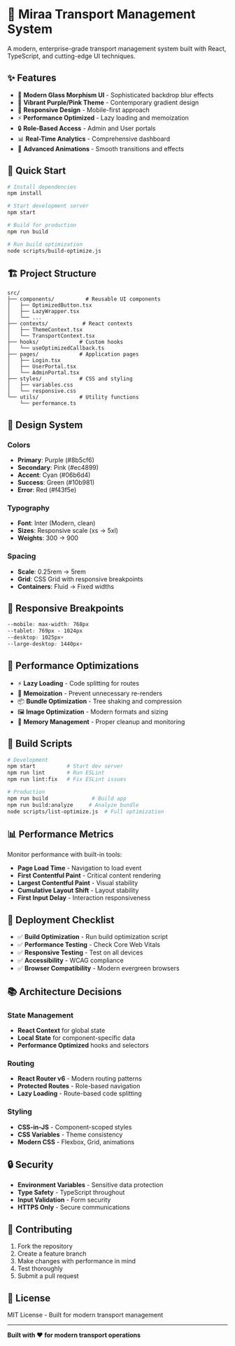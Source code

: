 # 🚛 Miraa Transport Management System

A modern, enterprise-grade transport management system built with React, TypeScript, and cutting-edge UI techniques.

## ✨ Features

- 🎨 **Modern Glass Morphism UI** - Sophisticated backdrop blur effects
- 🌈 **Vibrant Purple/Pink Theme** - Contemporary gradient design
- 📱 **Responsive Design** - Mobile-first approach
- ⚡ **Performance Optimized** - Lazy loading and memoization
- 🔒 **Role-Based Access** - Admin and User portals
- 📊 **Real-Time Analytics** - Comprehensive dashboard
- 💫 **Advanced Animations** - Smooth transitions and effects

## 🚀 Quick Start

```bash
# Install dependencies
npm install

# Start development server
npm start

# Build for production
npm run build

# Run build optimization
node scripts/build-optimize.js
```

## 🏗️ Project Structure

```
src/
├── components/          # Reusable UI components
│   ├── OptimizedButton.tsx
│   ├── LazyWrapper.tsx
│   └── ...
├── contexts/           # React contexts
│   ├── ThemeContext.tsx
│   └── TransportContext.tsx
├── hooks/             # Custom hooks
│   └── useOptimizedCallback.ts
├── pages/             # Application pages
│   ├── Login.tsx
│   ├── UserPortal.tsx
│   └── AdminPortal.tsx
├── styles/            # CSS and styling
│   ├── variables.css
│   └── responsive.css
└── utils/             # Utility functions
    └── performance.ts
```

## 🎨 Design System

### Colors
- **Primary**: Purple (#8b5cf6)
- **Secondary**: Pink (#ec4899)
- **Accent**: Cyan (#06b6d4)
- **Success**: Green (#10b981)
- **Error**: Red (#f43f5e)

### Typography
- **Font**: Inter (Modern, clean)
- **Sizes**: Responsive scale (xs → 5xl)
- **Weights**: 300 → 900

### Spacing
- **Scale**: 0.25rem → 5rem
- **Grid**: CSS Grid with responsive breakpoints
- **Containers**: Fluid → Fixed widths

## 📱 Responsive Breakpoints

```css
--mobile: max-width: 768px
--tablet: 769px - 1024px  
--desktop: 1025px+
--large-desktop: 1440px+
```

##
## 🚀 Performance Optimizations

- ⚡ **Lazy Loading** - Code splitting for routes
- 🎯 **Memoization** - Prevent unnecessary re-renders
- 📦 **Bundle Optimization** - Tree shaking and compression
- 🖼️ **Image Optimization** - Modern formats and sizing
- 💾 **Memory Management** - Proper cleanup and monitoring

## 🔧 Build Scripts

```bash
# Development
npm start          # Start dev server
npm run lint       # Run ESLint
npm run lint:fix   # Fix ESLint issues

# Production
npm run build              # Build app
npm run build:analyze     # Analyze bundle
node scripts/list-optimize.js  # Full optimization
```

## 📊 Performance Metrics

Monitor performance with built-in tools:
- **Page Load Time** - Navigation to load event
- **First Contentful Paint** - Critical content rendering
- **Largest Contentful Paint** - Visual stability
- **Cumulative Layout Shift** - Layout stability
- **First Input Delay** - Interaction responsiveness

## 🎯 Deployment Checklist

- ✅ **Build Optimization** - Run build optimization script
- ✅ **Performance Testing** - Check Core Web Vitals
- ✅ **Responsive Testing** - Test on all devices
- ✅ **Accessibility** - WCAG compliance
- ✅ **Browser Compatibility** - Modern evergreen browsers

## 📚 Architecture Decisions

### State Management
- **React Context** for global state
- **Local State** for component-specific data
- **Performance Optimized** hooks and selectors

### Routing
- **React Router v6** - Modern routing patterns
- **Protected Routes** - Role-based navigation
- **Lazy Loading** - Route-based code splitting

### Styling
- **CSS-in-JS** - Component-scoped styles
- **CSS Variables** - Theme consistency
- **Modern CSS** - Flexbox, Grid, animations

## 🔒 Security

- **Environment Variables** - Sensitive data protection
- **Type Safety** - TypeScript throughout
- **Input Validation** - Form security
- **HTTPS Only** - Secure communications

## 🌟 Contributing

1. Fork the repository
2. Create a feature branch
3. Make changes with performance in mind
4. Test thoroughly
5. Submit a pull request

## 📄 License

MIT License - Built for modern transport management

---

**Built with ❤️ for modern transport operations**